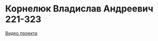 # Корнелюк Владислав Андреевич 221-323

[Видео проекта](https://drive.google.com/file/d/1c7YNukx4Ut-Dh-Q4_w_qrg3_wVEIGgBP/view?usp=drive_link)